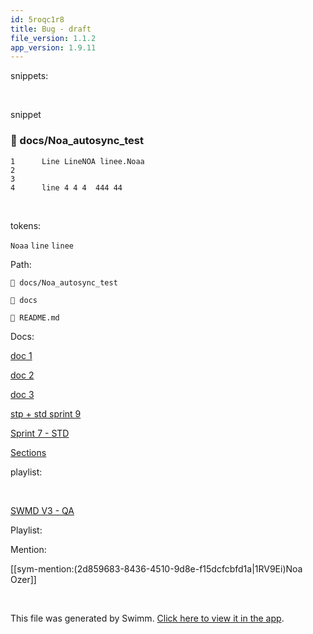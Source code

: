 ```yaml
---
id: 5roqc1r8
title: Bug - draft
file_version: 1.1.2
app_version: 1.9.11
---
```


snippets:

<br/>

snippet
<!-- NOTE-swimm-snippet: the lines below link your snippet to Swimm -->
### 📄 docs/Noa_autosync_test
```
1      Line LineNOA linee.Noaa 
2      
3      
4      line 4 4 4  444 44 
```

<br/>

tokens:

`Noaa`<swm-token data-swm-token=":docs/Noa_autosync_test:1:6:6:`Line LineNOA linee.Noaa `"/> `line` `linee`<swm-token data-swm-token=":docs/Noa_autosync_test:1:4:4:`Line LineNOA linee.Noaa `"/>

Path:

`📄 docs/Noa_autosync_test`

`📄 docs`

`📄 README.md`

Docs:

[doc 1](doc-1.3fd91mxl.sw.md)

[doc 2 ](doc-2.udc7gkwx.sw.md)

[doc 3](doc-3.yhvnyqhb.sw.md)

[stp + std sprint 9](stp-std-sprint-9.11cpd.sw.md)

[Sprint 7 - STD ](sprint-7-std.1kj71.sw.md)

[Sections](sections.4xwjb.sw.md)

playlist:

<br/>

[SWMD V3 - QA](swmd-v3-qa.d8o8h.pl.sw.md)

Playlist:

Mention:

[[sym-mention:(2d859683-8436-4510-9d8e-f15dcfcbfd1a|1RV9Ei)Noa Ozer]]

<br/>

This file was generated by Swimm. [Click here to view it in the app](https://swimm-web-app.web.app/repos/Z2l0aHViJTNBJTNBTm9hUmVwbyUzQSUzQU5vYW96ZXI=/docs/5roqc1r8).
